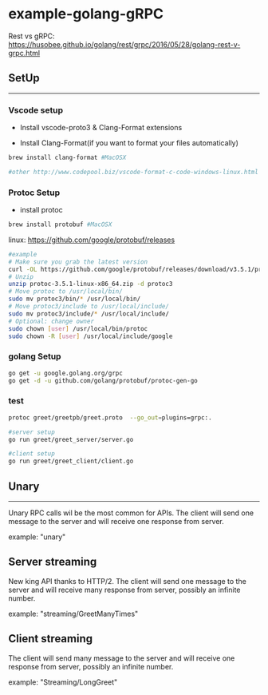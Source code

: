 # example-golang-gRPC

Rest vs gRPC: https://husobee.github.io/golang/rest/grpc/2016/05/28/golang-rest-v-grpc.html

## SetUp

---

### Vscode setup

+ Install  vscode-proto3 & Clang-Format extensions

+ Install Clang-Format(if you want to format your files automatically)

```bash
brew install clang-format #MacOSX

#other http://www.codepool.biz/vscode-format-c-code-windows-linux.html
```

### Protoc Setup

+ install protoc

```bash
brew install protobuf #MacOSX
```

linux: https://github.com/google/protobuf/releases

```bash
#example
# Make sure you grab the latest version
curl -OL https://github.com/google/protobuf/releases/download/v3.5.1/protoc-3.5.1-linux-x86_64.zip
# Unzip
unzip protoc-3.5.1-linux-x86_64.zip -d protoc3
# Move protoc to /usr/local/bin/
sudo mv protoc3/bin/* /usr/local/bin/
# Move protoc3/include to /usr/local/include/
sudo mv protoc3/include/* /usr/local/include/
# Optional: change owner
sudo chown [user] /usr/local/bin/protoc
sudo chown -R [user] /usr/local/include/google
```

### golang Setup

```bash
go get -u google.golang.org/grpc
go get -d -u github.com/golang/protobuf/protoc-gen-go
```

### test

```bash
protoc greet/greetpb/greet.proto  --go_out=plugins=grpc:.

#server setup
go run greet/greet_server/server.go 

#client setup
go run greet/greet_client/client.go
```

## Unary

---

Unary RPC calls wil be the most common for APIs.
The client will send one message to the server and will receive one response from server.

example: "unary"

## Server streaming

New king API thanks to HTTP/2.
The client will send one message to the server and will receive many response from server, possibly an infinite number.

example: "streaming/GreetManyTimes"

## Client streaming

The client will send many message to the server and will receive one response from server, possibly an infinite number.

example: "Streaming/LongGreet"